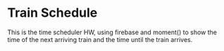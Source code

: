# Train Schedule

This is the time scheduler HW, using firebase and moment() to show the time of the next arriving train and the time until the train arrives.